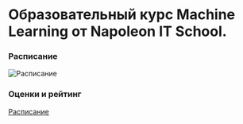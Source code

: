 # Образовательный курс Machine Learning от Napoleon IT School. 
### Расписание 
![Расписание](https://github.com/HattoryChan/Machine-learning-course/rating.png)
### Оценки и рейтинг
[Расписание](https://github.com/HattoryChan/Machine-learning-course/shedule.png)
